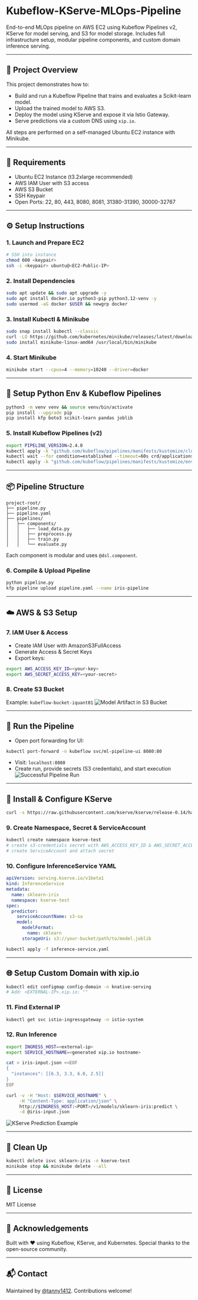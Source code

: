 # Kubeflow-KServe-MLOps-Pipeline

End-to-end MLOps pipeline on AWS EC2 using Kubeflow Pipelines v2, KServe for model serving, and S3 for model storage. Includes full infrastructure setup, modular pipeline components, and custom domain inference serving.

---

## 🚀 Project Overview

This project demonstrates how to:

- Build and run a Kubeflow Pipeline that trains and evaluates a Scikit-learn model.
- Upload the trained model to AWS S3.
- Deploy the model using KServe and expose it via Istio Gateway.
- Serve predictions via a custom DNS using `xip.io`.

All steps are performed on a self-managed Ubuntu EC2 instance with Minikube.

---

## 🧰 Requirements

- Ubuntu EC2 Instance (t3.2xlarge recommended)
- AWS IAM User with S3 access
- AWS S3 Bucket
- SSH Keypair
- Open Ports: 22, 80, 443, 8080, 8081, 31380-31390, 30000-32767

---

## ⚙️ Setup Instructions

### 1. Launch and Prepare EC2

```bash
# SSH into instance
chmod 600 <keypair>
ssh -i <keypair> ubuntu@<EC2-Public-IP>
```

### 2. Install Dependencies

```bash
sudo apt update && sudo apt upgrade -y
sudo apt install docker.io python3-pip python3.12-venv -y
sudo usermod -aG docker $USER && newgrp docker
```

### 3. Install Kubectl & Minikube

```bash
sudo snap install kubectl --classic
curl -LO https://github.com/kubernetes/minikube/releases/latest/download/minikube-linux-amd64
sudo install minikube-linux-amd64 /usr/local/bin/minikube
```

### 4. Start Minikube

```bash
minikube start --cpus=4 --memory=10240 --driver=docker
```

---

## 🧪 Setup Python Env & Kubeflow Pipelines

```bash
python3 -m venv venv && source venv/bin/activate
pip install --upgrade pip
pip install kfp boto3 scikit-learn pandas joblib
```

### 5. Install Kubeflow Pipelines (v2)

```bash
export PIPELINE_VERSION=2.4.0
kubectl apply -k "github.com/kubeflow/pipelines/manifests/kustomize/cluster-scoped-resources?ref=$PIPELINE_VERSION"
kubectl wait --for condition=established --timeout=60s crd/applications.app.k8s.io
kubectl apply -k "github.com/kubeflow/pipelines/manifests/kustomize/env/platform-agnostic?ref=$PIPELINE_VERSION"
```

---

## 📦 Pipeline Structure

```
project-root/
├── pipeline.py
├── pipeline.yaml
├── pipelines/
│   ├── components/
│   │   ├── load_data.py
│   │   ├── preprocess.py
│   │   ├── train.py
│   │   └── evaluate.py
```

Each component is modular and uses `@dsl.component`.

### 6. Compile & Upload Pipeline

```bash
python pipeline.py
kfp pipeline upload pipeline.yaml --name iris-pipeline
```

---

## ☁️ AWS & S3 Setup

### 7. IAM User & Access

- Create IAM User with AmazonS3FullAccess
- Generate Access & Secret Keys
- Export keys:

```bash
export AWS_ACCESS_KEY_ID=<your-key>
export AWS_SECRET_ACCESS_KEY=<your-secret>
```

### 8. Create S3 Bucket

Example: `kubeflow-bucket-iquant01`
![Model Artifact in S3 Bucket](docs/screenshots/model-joblib.png)

---

## 🔁 Run the Pipeline

- Open port forwarding for UI:

```bash
kubectl port-forward -n kubeflow svc/ml-pipeline-ui 8080:80
```

- Visit: `localhost:8080`
- Create run, provide secrets (S3 credentials), and start execution
![Successful Pipeline Run](docs/screenshots/successful-pipeline-run.png)

---

## 🧠 Install & Configure KServe

```bash
curl -s https://raw.githubusercontent.com/kserve/kserve/release-0.14/hack/quick_install.sh | bash
```

### 9. Create Namespace, Secret & ServiceAccount

```bash
kubectl create namespace kserve-test
# create s3-credentials secret with AWS_ACCESS_KEY_ID & AWS_SECRET_ACCESS_KEY
# create ServiceAccount and attach secret
```

### 10. Configure InferenceService YAML

```yaml
apiVersion: serving.kserve.io/v1beta1
kind: InferenceService
metadata:
  name: sklearn-iris
  namespace: kserve-test
spec:
  predictor:
    serviceAccountName: s3-sa
    model:
      modelFormat:
        name: sklearn
      storageUri: s3://your-bucket/path/to/model.joblib
```

```bash
kubectl apply -f inference-service.yaml
```

---

## 🌐 Setup Custom Domain with xip.io

```bash
kubectl edit configmap config-domain -n knative-serving
# Add: <EXTERNAL-IP>.xip.io: ""
```

### 11. Find External IP

```bash
kubectl get svc istio-ingressgateway -n istio-system
```

### 12. Run Inference

```bash
export INGRESS_HOST=<external-ip>
export SERVICE_HOSTNAME=<generated xip.io hostname>

cat > iris-input.json <<EOF
{
  "instances": [[6.3, 3.3, 6.0, 2.5]]
}
EOF

curl -v -H "Host: $SERVICE_HOSTNAME" \
     -H "Content-Type: application/json" \
     http://$INGRESS_HOST:<PORT>/v1/models/sklearn-iris:predict \
     -d @iris-input.json
```
![KServe Prediction Example](docs/screenshots/kserve-prediction.png)

---

## 🧹 Clean Up

```bash
kubectl delete isvc sklearn-iris -n kserve-test
minikube stop && minikube delete --all
```

---

## 📄 License

MIT License

---

## 🙌 Acknowledgements

Built with ❤️ using Kubeflow, KServe, and Kubernetes. Special thanks to the open-source community.

---

## 📬 Contact

Maintained by [@tanny1412](https://github.com/tanny1412). Contributions welcome!

